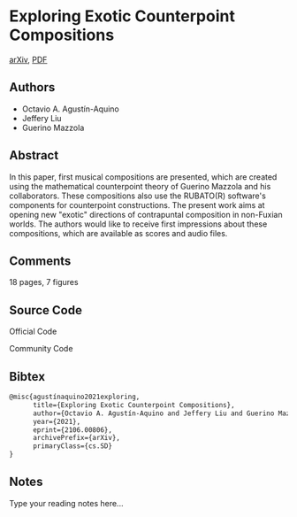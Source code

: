 
# Exploring Exotic Counterpoint Compositions

[arXiv](https://arxiv.org/abs/2106.0806), [PDF](https://arxiv.org/pdf/2106.0806.pdf)

## Authors

- Octavio A. Agustín-Aquino
- Jeffery Liu
- Guerino Mazzola

## Abstract

In this paper, first musical compositions are presented, which are created using the mathematical counterpoint theory of Guerino Mazzola and his collaborators. These compositions also use the RUBATO(R) software's components for counterpoint constructions. The present work aims at opening new "exotic" directions of contrapuntal composition in non-Fuxian worlds. The authors would like to receive first impressions about these compositions, which are available as scores and audio files.

## Comments

18 pages, 7 figures

## Source Code

Official Code



Community Code



## Bibtex

```tex
@misc{agustínaquino2021exploring,
      title={Exploring Exotic Counterpoint Compositions}, 
      author={Octavio A. Agustín-Aquino and Jeffery Liu and Guerino Mazzola},
      year={2021},
      eprint={2106.00806},
      archivePrefix={arXiv},
      primaryClass={cs.SD}
}
```

## Notes

Type your reading notes here...

